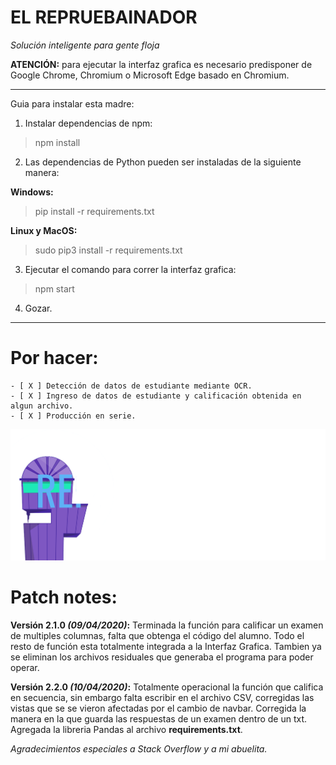 # EL REPRUEBAINADOR
*Solución inteligente para gente floja*

**ATENCIÓN:** para ejecutar la interfaz grafica es necesario predisponer de Google Chrome, Chromium o Microsoft Edge basado en Chromium.

---

Guia para instalar esta madre:
1. Instalar dependencias de npm: 

>npm install

2. Las dependencias de Python pueden ser instaladas de la siguiente manera:

**Windows:**
>pip install -r requirements.txt

**Linux y MacOS:**
>sudo pip3 install -r requirements.txt
3. Ejecutar el comando para correr la interfaz grafica:
>npm start
4. Gozar.

---
# Por hacer:
    - [ X ] Detección de datos de estudiante mediante OCR.
    - [ X ] Ingreso de datos de estudiante y calificación obtenida en algun archivo.
    - [ X ] Producción en serie.

![Logotipo](static/images/Logo2.png)

# Patch notes:
**Versión 2.1.0 _(09/04/2020)_:** Terminada la función para calificar un examen de multiples columnas, falta que obtenga el código del alumno. Todo el resto de función esta totalmente integrada a la Interfaz Grafica. Tambien ya se eliminan los archivos residuales que generaba el programa para poder operar.

**Versión 2.2.0 _(10/04/2020)_:** Totalmente operacional la función que califica en secuencia, sin embargo falta escribir en el archivo CSV, corregidas las vistas que se se vieron afectadas por el cambio de navbar. Corregida la manera en la que guarda las respuestas de un examen dentro de un txt. Agregada la libreria Pandas al archivo **requirements.txt**.

_Agradecimientos especiales a Stack Overflow y a mi abuelita._
